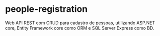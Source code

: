 # people-registration
Web API REST com CRUD para cadastro de pessoas, utilizando ASP.NET core, Entity Framework core como ORM e SQL Server Express como BD.

